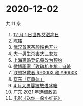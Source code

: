 # 2020-12-02

共 11 条

<!-- BEGIN -->
<!-- 最后更新时间 Wed Dec 02 2020 07:03:56 GMT+0800 (CST) -->
1. [12 月 1 日世界艾滋病日](https://www.zhihu.com/search?q=艾滋病)
1. [陈铭](https://www.zhihu.com/search?q=陈铭)
1. [武汉首家茶颜悦色开业](https://www.zhihu.com/search?q=茶颜悦色)
1. [大一男生杀害大三女友](https://www.zhihu.com/search?q=锦江学院)
1. [上海离婚登记将改为预约](https://www.zhihu.com/search?q=离婚冷静期)
1. [微博画家「玫瑰机关枪」自杀](https://www.zhihu.com/search?q=玫瑰机关枪)
1. [联想拯救者 R9000X 和 Y9000X ](https://www.zhihu.com/search?q=r9000x)
1. [京东「京尊达」](https://www.zhihu.com/search?q=京尊达)
1. [4 月大男婴被放进冰箱](https://www.zhihu.com/search?q=男婴冰箱)
1. [广东 2021 年选调政策](https://www.zhihu.com/search?q=广东选调)
1. [电影《送你一朵小红花》](https://www.zhihu.com/search?q=送你一朵小红花)
<!-- END -->
